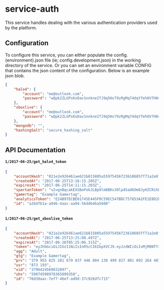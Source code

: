 service-auth
===

This service handles dealing with the various authentication providers used by the
platform.

## Configuration

To configure this service, you can either populate the config.{environment}.json file (ie;
config.development.json) in the working directory of the service. Or you can set an
environment variable CONFIG that contains the json content of the configuration. Below is
an example json blob.

``` json
{
    "halo4": {
        "account": "me@outlook.com",
        "password": "wQpk2ZLGPsKxDav1nnkneIfJ9q5Hv79zRgMq74dqYfehOV7H84CBa3dBcec8qt0F"
    },
    "xboxlive": {
        "account": "me@outlook.com",
        "password": "wQpk2ZLGPsKxDav1nnkneIfJ9q5Hv79zRgMq74dqYfehOV7H84CBa3dBcec8qt0F"
    },
    "mongodb": "",
    "hashingSalt": "secure_hashing_salt"
}

```

## API Documentation

#### `1/2017-06-25/get_halo4_token`

``` json
{
    "accountHash": "021e2e926461ae621b815805a55975456f23610685ff71a2e8ff4b5b91cf4b5a3b45aee8ee178f21b3a67773933a9678e9b9e89269246b6568baa6a21a678c68",
    "createdAt": "2017-06-25T13:16:15.205Z",
    "expiresAt": "2017-06-25T14:11:15.203Z",
    "spartanToken": "v2=gnBqcakEXSBoPokJLBp9lm8BKx30lp45ad6Om8JyHZCRihLWxwA9qdhfBJPZixzUVVIMHLbw1jwmtiaW9ho3KorHhgtTVeTYheVbM1xhjlUWDLG5UCDV37UJUEodITlp9uAltMsFVkK700VSJVPtMlGIvnrIWRfumTu2NUl8YtMllNb20uaBwYrS44kg8BRGOSHfF6EyGsrlUvwrwKcNgLWnK7SU9GjV5gdjrncQjL9Rvx2xaii2ZGEhhD65PKVPIeMmSfV0NtfCYEsPrh8EzdnVtCA5WC6OStjWIqdrylyyvVkct3oBPgpOKoOAdyjbMny8MsqBE6vieBgfEmOrA9lge8KskW8j65Cz3n7ZKOTaDcBgT0tAWFQ3CGqy6bOgBR6BYguv6MtQfxdLXO9V8XTSQisbrfk3oTuKAnZ",
    "gamertag": "Example Gamertag",
    "analyticsToken": "E24B97ECBE01745E445F0C59EC547BDC757853A2FE1E8D2FFD5849EC6CFC6220",
    "id": "a264fb1a-a9d6-4aac-aa94-56ddb46a5608"
}
```

#### `1/2017-06-25/get_xboxlive_token`

``` json
{
    "accountHash": "021e2e926461ae621b815805a55975456f23610685ff71a2e8ff4b5b91cf4b5a3b45aee8ee178f21b3a67773933a9678e9b9e89269246b6568baa6a21a678c68",
    "createdAt": "2017-06-25T13:25:08.497Z",
    "expiresAt": "2017-06-26T05:25:06.315Z",
    "token": "eyJhbGciOiJIUzI1NiIsInR5cCI6IkpXVCJ9.eyJzdWIiOiIxMjM0NTY3ODkwIiwibmFtZSI6IkpvaG4gRG9lIiwiYWRtaW4iOnRydWV9.TJVA95OrM7E2cBab30RMHrHDcEfxjoYZgeFONFh7HgQ",
    "agg": "Adult",
    "gtg": "Example Gamertag",
    "prv": "379 955 625 281 679 837 446 804 138 499 817 801 092 264 487 959 701 621 728 566 254 798 349 547",
    "usr": "873 193",
    "xid": "3796424569032897",
    "uhs": "59874598978365899358",
    "id": "76d30aac-7ef7-46ef-ad9d-37c926dfc715"
}
```

